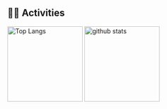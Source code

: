 ## 🏃‍♀️ Activities

<div align="left"> 
  <img alt="Top Langs" height="170px" src="https://github-readme-stats.vercel.app/api?username=0xF3546&theme=vue-dark&layout=compact" />
  <img alt="github stats" height="170px" src="https://github-readme-stats.vercel.app/api/top-langs/?username=0xF3546&theme=vue-dark&layout=compact" />
</div>
